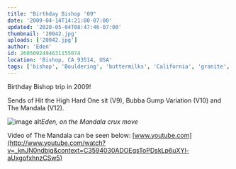 ```yaml
---
title: "Birthday Bishop '09"
date: '2009-04-14T14:21:00-07:00'
updated: '2020-05-04T08:47:46-07:00'
thumbnail: '20042.jpg'
uploads: ['20042.jpg']
author: 'Eden'
id: 2605092494631155074
location: 'Bishop, CA 93514, USA'
tags: ['bishop', 'Bouldering', 'buttermilks', 'California', 'granite', 'mandala', 'v12']
---
```

Birthday Bishop trip in 2009!

Sends of Hit the High Hard One sit (V9), Bubba Gump Variation (V10) and The Mandala (V12).

![image alt](uploads/Bishop%20-april%20%252708%20042.jpg)*Eden, on the Mandala crux move*

Video of The Mandala can be seen below: [www.youtube.com](http://www.youtube.com/watch?v=_knJN0ndbig&context=C3594030ADOEgsToPDskLp6uXYl-aUxgofxhnzCSw5)

